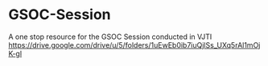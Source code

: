 # GSOC-Session

A one stop resource for the GSOC Session conducted in VJTI<br>
https://drive.google.com/drive/u/5/folders/1uEwEb0ib7iuQjlSs_UXq5rAl1mOjK-gl

